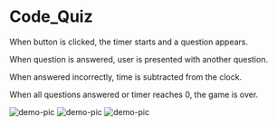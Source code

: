 # Code_Quiz

When button is clicked, the timer starts and a question appears.

When question is answered, user is presented with another question.

When answered incorrectly, time is subtracted from the clock.

When all questions answered or timer reaches 0, the game is over. 

![demo-pic](<img width="1431" alt="git3" src="https://user-images.githubusercontent.com/93945116/155635270-357d6f87-7337-48d8-b808-5eea21bddcaf.png">)
![demo-pic](<img width="1435" alt="git2" src="https://user-images.githubusercontent.com/93945116/155635379-0fd82784-a0e6-40bc-8de4-67e9723d8b96.png">)
![demo-pic](<img width="1436" alt="git" src="https://user-images.githubusercontent.com/93945116/155635407-32db07f7-69c9-492a-bdd5-a9ba884fd01d.png">)


